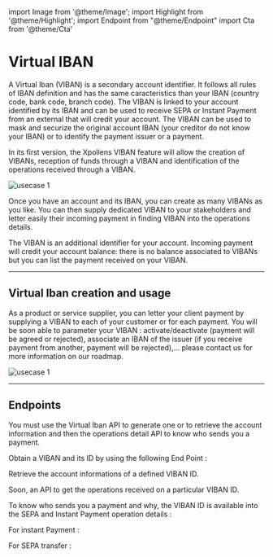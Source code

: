 import Image from '@theme/Image';
import Highlight from '@theme/Highlight';
import Endpoint from "@theme/Endpoint"
import Cta from '@theme/Cta'

# Virtual IBAN

A Virtual Iban (VIBAN) is a secondary account identifier. It follows all rules of IBAN definition and has the same caracteristics than your IBAN (country code, bank code, branch code).
The VIBAN is linked to your account identified by its IBAN and can be used to receive SEPA or Instant Payment from an external that will credit your account. 
The VIBAN can be used to mask and securize the original account IBAN (your creditor do not know your IBAN) or to identify the payment issuer or a payment.

In its first version, the Xpollens VIBAN feature will allow the creation of VIBANs, reception of funds through a VIBAN and identification of the operations received through a VIBAN.

<Image src="docs/Account-Virtual-Iban-scheme.png" alt="usecase 1"/>

<Highlight>

Once you have an account and its IBAN, you can create as many VIBANs as you like. 
You can then supply dedicated VIBAN to your stakeholders and letter easily their incoming payment in finding VIBAN into the operations details.

</Highlight>

<Highlight type="tip">

The VIBAN is an additional identifier for your account. Incoming payment will credit your account balance: there is no balance associated to VIBANs but you can list the payment received on your VIBAN. 

</Highlight>

---
## Virtual Iban creation and usage

As a product or service supplier, you can letter your client payment by supplying a VIBAN to each of your customer or for each payment. 
You will be soon able to parameter your VIBAN : activate/deactivate (payment will be agreed or rejected), associate an IBAN of the issuer (if you receive payment from another, payment will be rejected),...  please contact us for more information on our roadmap.

<Image src="docs/Account-Virtual-Iban.png" alt="usecase 1"/>

---

## Endpoints

You must use the Virtual Iban API to generate one or to retrieve the account information and then the operations detail API to know who sends you a payment.

Obtain a VIBAN and its ID by using the following End Point :

<Endpoint apiUrl="/v2.0/virtual-ibans" path="/api/v2.0/virtual-ibans/{AccountId}" method="post"/>

Retrieve the account informations of a defined VIBAN ID.

<Endpoint apiUrl="/v2.0/virtual-ibans" path="/api/v2.0/virtual-ibans/{virtualIbanId}" method="get"/>

Soon, an API to get the operations received on a particular VIBAN ID.


To know who sends you a payment and why, the VIBAN ID is available into the SEPA and Instant Payment operation details :

For instant Payment : <Endpoint apiUrl="/v2.0/Transfers.InstantPayment" path="/api/v2.0/users/{AppUserId}/sctinst/{orderid}" method="get"/>

For SEPA transfer :  <Endpoint apiUrl="/v1.1/users" path="/api/v1.1/users/{AppUserId}/sct/{orderid}" method="get"/>

<Cta
  context="doc"
  ui="button"
  link="/api/Core"
  label="Try it out"
/>
